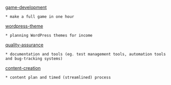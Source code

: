 [game-development](https://github.com/codingcass/game-development/wiki)
```
* make a full game in one hour
```

[wordpress-theme](https://github.com/codingcass/wordpress-theme/wiki)
```
* planning WordPress themes for income
```

[quality-assurance](https://github.com/codingcass/quality-assurance/wiki)
```
* documentation and tools (eg. test management tools, automation tools and bug-tracking systems)
```

[content-creation](https://github.com/codingcass/content-creation/wiki)
```
* content plan and timed (streamlined) process
```
